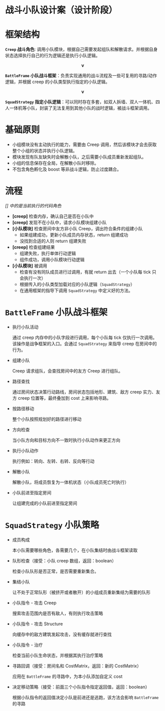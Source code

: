 # 战斗小队设计案（设计阶段）

# 框架结构

**`Creep` 战斗角色**: 调用小队模块，根据自己需要发起组队和解散请求。并根据自身状态选择执行自己的行为逻辑还是执行小队逻辑。

**<div style='text-align:center'>v</div>**

**`BattleFrame` 小队战斗框架**：负责实现通用的战斗流程及一些可复用的寻路/动作逻辑，并根据 creep 的小队类型执行指定的小队逻辑。

**<div style='text-align:center'>v</div>**

**`SquadStrategy` 指定小队逻辑**：可以同时存在多套，如双人拆墙、双人一体机、四人一体机等小队，封装了无法复用到其他小队的战时逻辑，被战斗框架调用。

# 基础原则

- 小组模块没有主动执行的能力，需要由 Creep 调用，然后该模块才会去获取整个小组的状态并执行小队逻辑。
- 模块发现有队友缺失时会解散小队，之后需要小队成员重新发起组队。
- 小组的信息保存在全局，在解散小队时移除。
- 不包含角色孵化及 boost 等非战斗逻辑，防止过度耦合。

# 流程

*[] 中的是当前执行的代码角色*

- **[creep]** 检查内存，确认自己是否在小队中
- **[creep]** 发现不在小队中，请求小队模块组建小队
- **[小队模块]** 检查房间中友方非小队 Creep，调出符合条件的组建小队
    - 如果组建成功，更新小队成员内存状态，return 组建成功
    - 没找到合适的人则 return 组建失败
- **[creep]** 检查组建结果
    - 组建失败，执行单体行动逻辑
    - 组件成功，调用小队模块行动逻辑
- **[小队模块]** 被调用
    - 检查有没有同队成员进行过调用，有就 return 出去（一个小队每 tick 只会执行一次）
    - 根据传入的小队类型加载对应的小队逻辑（`SquadStrategy`）
    - 在通用框架的指导下调用 `SquadStrategy` 中定义好的方法。

# `BattleFrame` 小队战斗框架

- 执行小队活动

    通过 creep 内存中的小队字段进行调用，每个小队每 tick 仅执行一次调用。该操作是战争框架的入口。会通过 `SquadStrategy` 来指导 creep 在房间中的行为。

- 组建小队

    Creep 请求组队，会查找房间中的友方 Creep 进行组队。

- 路径查找

    通过房间状态决策行动路线，房间状态包括地形、建筑、敌方 creep 实力、友方 creep 位置等，最终叠加到 cost 上来影响寻路。

- 按路径移动

    整个小队按照规划好的路径进行移动

- 方向检查

    当小队方向和目标方向不一致时执行小队动作来更正方向

- 执行小队动作

    执行例如：转向、左转、右转、反向等行动

- 解散小队

    解散小队，将成员恢复为一体机状态（小队成员死亡时执行）

- 小队前进至指定房间

    让组建完成的小队前进至指定房间

# `SquadStrategy` 小队策略

- 成员构成

    本小队需要哪些角色，各需要几个，在小队集结时由战斗框架读取

- 队形检查（接受：小队 creep 数组，返回：boolean）

    检查小队队形是否正常，是否需要重新集合。

- 集结小队

    让不处于正常队形（被挤开或者散开）的小组成员重新集结为需要的队形

- 小队指令 - 攻击 Creep

    搜索攻击范围内是否有敌人，有则执行攻击策略

- 小队指令 - 攻击 Structure

    向缓存中的敌方建筑发起攻击，没有缓存就进行查找

- 小队指令 - 治疗

    检查当前小队生命状态，并根据其执行治疗策略

- 寻路回调（接受：房间名和 CostMatrix，返回：新的 CostMatrix）

    应用在 `BattleFrame` 的寻路中，为本小队添加自定义 cost

- 决定移动策略（接受：前面三个小队指令指定返回值，返回：boolean）

    根据小队指令的返回值决定小队是前进还是逃跑，该方法会影响 `BattleFrame` 的寻路